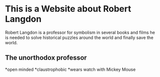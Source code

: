 # This is a Website about Robert Langdon

Robert Langdon is a professor for symbolism in several books and films he is needed to solve historical puzzles around the world and finally save the world. 

## The unorthodox professor

*open minded
*claustrophobic
*wears watch with Mickey Mouse